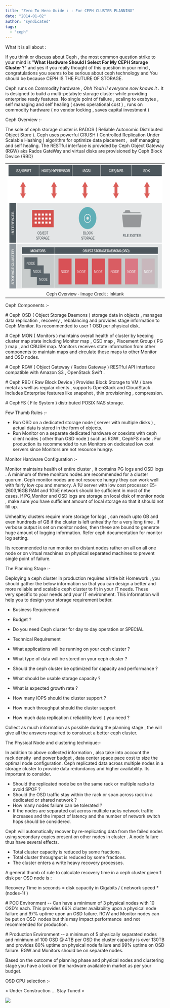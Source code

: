 ```yaml
---
title: "Zero To Hero Guide : : For CEPH CLUSTER PLANNING"
date: "2014-01-02"
author: "syndicated"
tags: 
  - "ceph"
---
```


  
What it is all about :  
  
If you think or discuss about Ceph , the most common question strike to your mind is "**What Hardware Should I Select For My CEPH Storage Cluster ?**" and yes if you really thought of this question in your mind , congratulations you seems to be serious about ceph technology and You should be because CEPH IS THE FUTURE OF STORAGE.  
  
Ceph runs on Commodity hardware , _Ohh Yeah !! everyone now knows it ._ It is designed to build a multi-petabyte storage cluster while providing enterprise ready features. No single point of failure , scaling to exabytes , self managing and self healing ( saves operational cost ) , runs on commodity hardware ( no vendor locking , saves capital investment )  
  
Ceph Overview :- 
  

The sole of ceph storage cluster is RADOS ( Reliable Autonomic Distributed Object Store ). Ceph uses powerful CRUSH ( Controlled Replication Under Scalable Hashing ) algorithm for optimize data placement ,  self managing and self healing. The RESTful interface is provided by Ceph Object Gateway (RGW) aks Rados GateWay and virtual disks are provisioned by Ceph Block Device (RBD)   
  
  
  

<table align="center" cellpadding="0" cellspacing="0" class="tr-caption-container" style="margin-left: auto; margin-right: auto; text-align: center;"><tbody><tr><td style="text-align: center;"><a href="http://4.bp.blogspot.com/-yupsGmuzduA/Ur2G0gUXaXI/AAAAAAAACV4/ki853OD6ATA/s1600/ceph-arch.png" imageanchor="1" style="margin-left: auto; margin-right: auto;"><img border="0" src="images/ceph-arch.png" height="392" width="640"></a></td></tr><tr><td class="tr-caption" style="text-align: center;"><span style="font-family: Verdana, sans-serif;">Ceph Overview - Image Credit : Inktank</span></td></tr></tbody></table>

  
  

Ceph Components :-

  
\# Ceph OSD ( Object Storage Daemons ) storage data in objects , manages data replication , recovery , rebalancing and provides stage information to Ceph Monitor. Its recommended to user 1 OSD per physical disk.  
  
\# Ceph MON ( Monitors ) maintains overall health of cluster by keeping cluster map state including Monitor map , OSD map , Placement Group ( PG ) map , and CRUSH map. Monitors receives state information from other components to maintain maps and circulate these maps to other Monitor and OSD nodes.  
  
\# Ceph RGW ( Object Gateway / Rados Gateway ) RESTful API interface compatible with Amazon S3 , OpenStack Swift .  
  
\# Ceph RBD ( Raw Block Device ) Provides Block Storage to VM / bare metal as well as regular clients , supports OpenStack and CloudStack . Includes Enterprise features like snapshot , thin provisioning , compression.  
  
\# CephFS ( File System ) distributed POSIX NAS storage.  
  
  
Few Thumb Rules :- 
  

- Run OSD on a dedicated storage node ( server with multiple disks ) , actual data is stored in the form of objects.
- Run Monitor on a separate dedicated hardware or coexists with ceph client nodes ( other than OSD node ) such as RGW , CephFS node . For production its recommended to run Monitors on dedicated low cost servers since Monitors are not resource hungry.

  
  
Monitor Hardware Configuration :- 
  
Monitor maintains health of entire cluster , it contains PG logs and OSD logs . A minimum of three monitors nodes are recommended for a cluster quorum. Ceph monitor nodes are not resource hungry they can work well with fairly low cpu and memory. A 1U server with low cost processor E5-2603,16GB RAM and 1GbE network should be sufficient in most of the cases. If PG,Monitor and OSD logs are storage on local disk of monitor node , make sure you have sufficient amount of local storage so that it should not fill up.  
  
Unhealthy clusters require more storage for logs , can reach upto GB and even hundreds of GB if the cluster is left unhealthy for a very long time . If verbose output is set on monitor nodes, then these are bound to generate huge amount of logging information. Refer ceph documentation for monitor log setting.  
  
Its recommended to run monitor on distant nodes rather on all on all one node or on virtual machines on physical separated machines to prevent single point of failure.  
  
  
The Planning Stage :- 
  
Deploying a ceph cluster in production requires a little bit Homework , you should gather the below information so that you can design a better and more reliable and scalable ceph cluster to fit in your IT needs. These very specific to your needs and your IT environment. This information will help you to design your storage requirement better.  
  
  

- Business Requirement

- Budget ?
- Do you need Ceph cluster for day to day operation or SPECIAL 

- Technical Requirement

- What applications will be running on your ceph cluster ?
- What type of data will be stored on your ceph cluster ?
- Should the ceph cluster be optimized for capacity and performance ?
- What should be usable storage capacity ?
- What is expected growth rate ?
- How many IOPS should the cluster support ?
- How much throughput should the cluster support
- How much data replication ( reliability level ) you need ?

  
  
Collect as much information as possible during the planning stage , the will give all the answers required to construct a better ceph cluster.  
  
The Physical Node and clustering technique:- 
  
In addition to above collected information , also take into account the rack density  and power budget , data center space pace cost to size the optimal node configuration. Ceph replicated data across multiple nodes in a storage cluster to provide data redundancy and higher availability. Its important to consider.  
  
  

- Should the replicated node be on the same rack or multiple racks to avoid SPOF ?
- Should the OSD traffic stay within the rack or span across rack in a dedicated or shared network ?
- How many nodes failure can be tolerated ?
- If the nodes are separated out across multiple racks network traffic increases and the impact of latency and the number of network switch hops should be considered.

Ceph will automatically recover by re-replicating data from the failed nodes using secondary copies present on other nodes in cluster . A node failure thus have several effects.

  

- Total cluster capacity is reduced by some fractions.
- Total cluster throughput is reduced by some fractions.
- The cluster enters a write heavy recovery processes.

  

A general thumb of rule to calculate recovery time in a ceph cluster given 1 disk per OSD node is : 

  

Recovery Time in seconds = disk capacity in Gigabits / ( network speed \*(nodes-1) )

  
  
  
\# POC Environment -- Can have a minimum of 3 physical nodes with 10 OSD's each. This provides 66% cluster availability upon a physical node failure and 97% uptime upon an OSD failure. RGW and Monitor nodes can be put on OSD  nodes but this may impact performance  and not recommended for production.  
  
\# Production Environment -- a minimum of 5 physically separated nodes and minimum of 100 OSD @ 4TB per OSD the cluster capacity is over 130TB  and provides 80% uptime on physical node failure and 99% uptime on OSD failure. RGW and Monitors should be on separate nodes.  
  
 Based on the outcome of planning phase and physical nodes and clustering stage you have a look on the hardware available in market as per your budget.  
  
  
OSD CPU selection :- 
  
  
< Under Construction ... Stay Tuned >  
  
  
  
  

![](http://feeds.feedburner.com/~r/CephStorageNextBigThing/~4/f16dfk--QYM)
